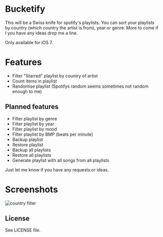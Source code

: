 # Bucketify

This will be a Swiss knife for spotify's playlists. You can sort your playlists by country (which country the artist is from), year or genre. More to come if I you have any ideas drop me a line.

Only available for iOS 7.


# Features

* Filter "Starred" playlist by country of artist
* Count items in playlist
* Randomise playlist (Spotifys random seems sometimes not random enough to me)


## Planned features

* Filter playlist by genre
* Filter playlist by year
* Filter playlist by mood
* Filter playlist by BMP (beats per minute)
* Backup playlist
* Restore playlist
* Backup all playlists
* Restore all playlists
* Generate playlist with all songs from all playlists

Just let me know if you have any requests or ideas.


# Screenshots

![country filter](https://raw.github.com/hashier/Bucketify/master/images/filtered_country.png)


## License

See LICENSE file.

